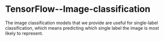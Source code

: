# TensorFlow--Image-classification
The image classification models that we provide are useful for single-label classification, which means predicting which single label the image is most likely to represent. 
